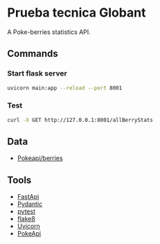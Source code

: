 # Prueba tecnica Globant
A Poke-berries statistics API.

## Commands

### Start flask server
```bash
uvicorn main:app --reload --port 8001
```
### Test
```bash
curl -X GET http://127.0.0.1:8001/allBerryStats
```

## Data
- [Pokeapi/berries](https://pokeapi.co/docs/v2#berries)

## Tools
- [FastApi](https://github.com/tiangolo/fastapi)
- [Pydantic](https://github.com/pydantic/pydantic)
- [pytest](https://github.com/pytest-dev/pytest)
- [flake8](https://github.com/pycqa/flake8/)
- [Uvicorn](https://github.com/encode/uvicorn)
- [PokeApi](https://pokeapi.co/docs/v2#berries-section)
